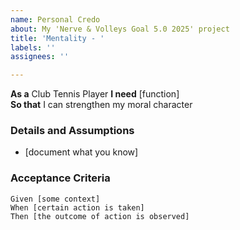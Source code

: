 ```yaml
---
name: Personal Credo
about: My 'Nerve & Volleys Goal 5.0 2025' project
title: 'Mentality - '
labels: ''
assignees: ''

---
```


**As a** Club Tennis Player 
 **I need** [function]  
 **So that** I can strengthen my moral character 
   
 ### Details and Assumptions
 * [document what you know]
   
 ### Acceptance Criteria  
   
 ```gherkin
 Given [some context]
 When [certain action is taken]
 Then [the outcome of action is observed]
 ```
